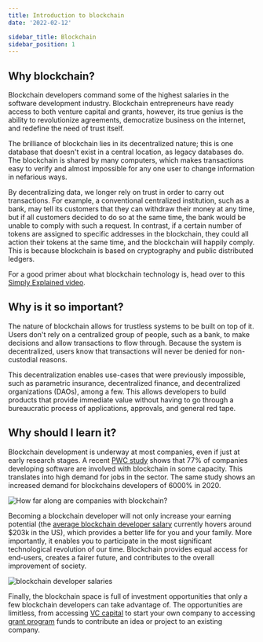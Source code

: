 ```yaml
---
title: Introduction to blockchain
date: '2022-02-12'

sidebar_title: Blockchain
sidebar_position: 1
---
```


## Why blockchain?

Blockchain developers command some of the highest salaries in the software development industry. Blockchain
entrepreneurs have ready access to both venture capital and grants, however, its true genius is the ability to
revolutionize agreements, democratize business on the internet, and redefine the need of trust itself.

The brilliance of blockchain lies in its decentralized nature; this is one database that doesn't exist in a central
location, as legacy databases do. The blockchain is shared by many computers, which makes transactions easy to verify
and almost impossible for any one user to change information in nefarious ways.

By decentralizing data, we longer rely on trust in order to carry out transactions. For example, a conventional
centralized institution, such as a bank, may tell its customers that they can withdraw their money at any time, but if
all customers decided to do so at the same time, the bank would be unable to comply with such a request. In contrast, if
a certain number of tokens are assigned to specific addresses in the blockchain, they could all action their tokens at
the same time, and the blockchain will happily comply. This is because blockchain is based on cryptography and public
distributed ledgers.

For a good primer about what blockchain technology is, head over to this
[Simply Explained video](https://www.youtube.com/watch?v=SSo_EIwHSd4).

## Why is it so important?

The nature of blockchain allows for trustless systems to be built on top of it. Users don't rely on a centralized group
of people, such as a bank, to make decisions and allow transactions to flow through. Because the system is
decentralized, users know that transactions will never be denied for non-custodial reasons.

This decentralization enables use-cases that were previously impossible, such as parametric insurance, decentralized
finance, and decentralized organizations (DAOs), among a few. This allows developers to build products that provide
immediate value without having to go through a bureaucratic process of applications, approvals, and general red tape.

## Why should I learn it?

Blockchain development is underway at most companies, even if just at early research stages. A recent
[PWC study](https://theblockchainacademy.com/wp-content/uploads/sites/6/2021/04/2021-Global-Blockchain-Employment-Report.pdf)
shows that 77% of companies developing software are involved with blockchain in some capacity. This translates into high
demand for jobs in the sector. The same study shows an increased demand for blockchains developers of 6000% in 2020.

![How far along are companies with blockchain?](/posts/blockchain101/blockchain/image2.png)

Becoming a blockchain developer will not only increase your earning potential (the
[average blockchain developer salary](https://hired.com/salaries/blockchain-engineer) currently hovers around $203k in
the US), which provides a better life for you and your family. More importantly, it enables you to participate in the
most significant technological revolution of our time. Blockchain provides equal access for end-users, creates a fairer
future, and contributes to the overall improvement of society.

![blockchain developer salaries](/posts/blockchain101/blockchain/image1.png)

Finally, the blockchain space is full of investment opportunities that only a few blockchain developers can take
advantage of. The opportunities are limitless, from accessing [VC capital](https://smartcontractdb.com/communities) to
start your own company to accessing [grant program](https://identityreview.com/15-crypto-grants-you-should-know-about/)
funds to contribute an idea or project to an existing company.
